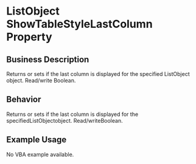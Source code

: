 # ListObject ShowTableStyleLastColumn Property

## Business Description
Returns or sets if the last column is displayed for the specified ListObject object. Read/write Boolean.

## Behavior
Returns or sets if the last column is displayed for the specifiedListObjectobject. Read/writeBoolean.

## Example Usage
No VBA example available.